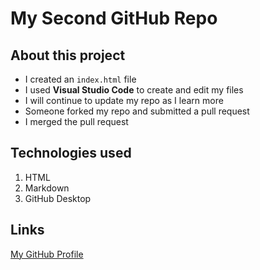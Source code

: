 # My Second GitHub Repo

## About this project
- I created an `index.html` file
- I used **Visual Studio Code** to create and edit my files
- I will continue to update my repo as I learn more
- Someone forked my repo and submitted a pull request
- I merged the pull request

## Technologies used
1. HTML
2. Markdown
3. GitHub Desktop

## Links
[My GitHub Profile](https://github.com/marcellisb216)
